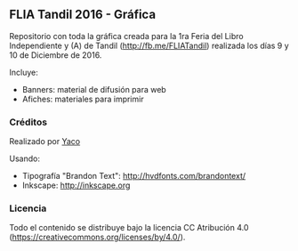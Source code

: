 ## FLIA Tandil 2016 - Gráfica

Repositorio con toda la gráfica creada para la 1ra Feria del Libro Independiente y (A) de Tandil (http://fb.me/FLIATandil) realizada los días 9 y 10 de Diciembre de 2016.

Incluye:

* Banners: material de difusión para web
* Afiches: materiales para imprimir

### Créditos

Realizado por [Yaco](/Yaco)

Usando:

* Tipografía "Brandon Text": http://hvdfonts.com/brandontext/
* Inkscape: http://inkscape.org

### Licencia

Todo el contenido se distribuye bajo la licencia CC Atribución 4.0 (https://creativecommons.org/licenses/by/4.0/).
